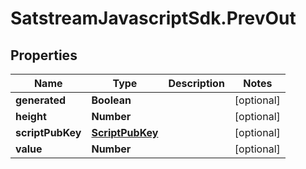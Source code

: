 # SatstreamJavascriptSdk.PrevOut

## Properties
Name | Type | Description | Notes
------------ | ------------- | ------------- | -------------
**generated** | **Boolean** |  | [optional] 
**height** | **Number** |  | [optional] 
**scriptPubKey** | [**ScriptPubKey**](ScriptPubKey.md) |  | [optional] 
**value** | **Number** |  | [optional] 
